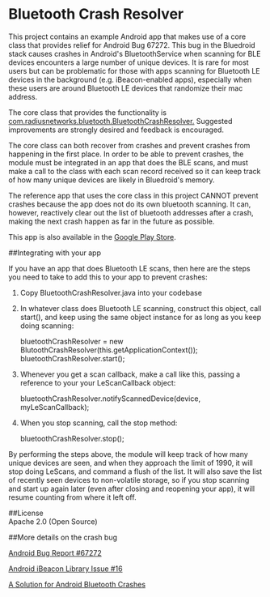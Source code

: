 Bluetooth Crash Resolver
========================

This project contains an example Android app that makes use of a core class that provides relief for Android Bug 67272. 
This bug in the Bluedroid stack causes crashes in Android's BluetoothService when scanning for BLE devices encounters a 
large number of unique devices.  It is rare for most users but can be problematic for those with apps scanning for
Bluetooth LE devices in the background (e.g. iBeacon-enabled apps), especially when these users
are around Bluetooth LE devices that randomize their mac address.

The core class that provides the functionality is [com.radiusnetworks.bluetooth.BluetoothCrashResolver.](https://github.com/RadiusNetworks/bluetooth-crash-resolver/blob/master/app/src/main/java/com/radiusnetworks/bluetooth/BluetoothCrashResolver.java) Suggested improvements are strongly desired and feedback is encouraged.

The core class can both recover from crashes and prevent crashes from happening in the first place.  In order to 
be able to prevent crashes, the module must be integrated in an app that does the BLE scans, and must make a call
to the class with each scan record received so it can keep track of how many unique devices are likely in Bluedroid's
memory.

The reference app that uses the core class in this project CANNOT prevent crashes because the app does not do its own bluetooth scanning.  It can, however, reactively clear out the list of bluetooth addresses after a crash, making the next crash happen as far in the future as possible.

This app is also available in the [Google Play Store](https://play.google.com/store/apps/details?id=com.radiusnetworks.bluetoothcrashresolver).

##Integrating with your app

If you have an app that does Bluetooth LE scans, then here are the steps you need to take to add this to your app to prevent crashes:

1. Copy BluetoothCrashResolver.java into your codebase

2. In whatever class does Bluetooth LE scanning, construct this object, call start(), and keep using the same object instance for as long as you keep doing scanning:

    bluetoothCrashResolver = new BlutoothCrashResolver(this.getApplicationContext());
    bluetoothCrashResolver.start();

3. Whenever you get a scan callback, make a call like this, passing a reference to your your LeScanCallback object:

    bluetoothCrashResolver.notifyScannedDevice(device, myLeScanCallback);

4. When you stop scanning, call the stop method:

    bluetoothCrashResolver.stop();

By performing the steps above, the module will keep track of how many unique devices are seen, and when they approach the limit of 1990, it will stop doing LeScans, and command a flush of the list.  It will also save the list of recently seen devices to non-volatile storage, so if you stop scanning and start up again later (even after closing and reopening your app), it will resume counting from where it left off.


##License  
Apache 2.0 (Open Source)

##More details on the crash bug

[Android Bug Report #67272](https://code.google.com/p/android/issues/detail?id=67272)

[Android iBeacon Library Issue #16](https://github.com/RadiusNetworks/android-ibeacon-service/issues/16)

[A Solution for Android Bluetooth Crashes](http://developer.radiusnetworks.com/2014/04/02/a-solution-for-android-bluetooth-crashes.html)

